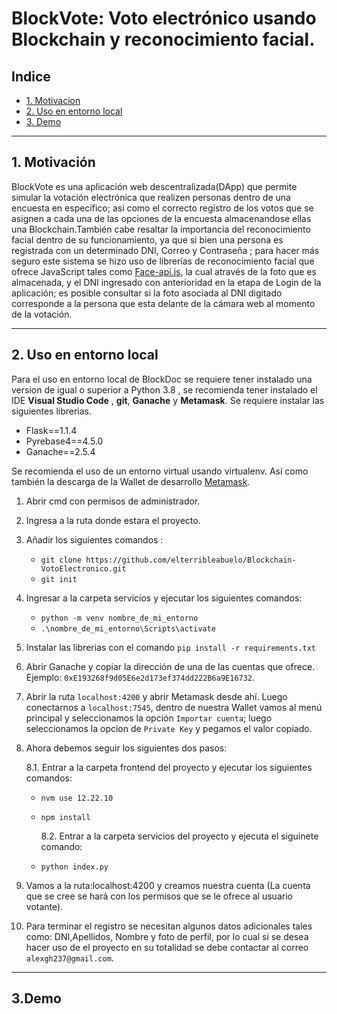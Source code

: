 # BlockVote: Voto electrónico usando Blockchain y reconocimiento facial.

## Indice

- [1. Motivacion](#1-Motivacion)
- [2. Uso en entorno local](#2-Uso-en-entorno-local)
- [3. Demo](#3-Demo)

---

## 1. Motivación

BlockVote es una aplicación web descentralizada(DApp) que permite simular la votación electrónica que realizen personas dentro de una encuesta en específico; así como el correcto registro de los votos que se asignen a cada una de las opciones de la encuesta almacenandose ellas una Blockchain.También cabe resaltar la importancia del reconocimiento facial dentro de su funcionamiento, ya que si bien una persona es registrada con un determinado DNI, Correo y Contraseña ; para hacer más seguro este sistema se hizo uso de librerías de reconocimiento facial que ofrece JavaScript tales como [Face-api.js](https://github.com/justadudewhohacks/face-api.js/), la cual através de la foto que es almacenada, y el DNI ingresado con anterioridad en la etapa de Login de la aplicación; es posible consultar si la foto asociada al DNI digitado corresponde a la persona que esta delante de la cámara web al momento de la votación.

---

## 2. Uso en entorno local

Para el uso en entorno local de BlockDoc se requiere tener instalado una version de igual o superior a Python 3.8 , se recomienda tener instalado el IDE **Visual Studio Code** , **git**, **Ganache** y **Metamask**. Se requiere instalar las siguientes librerias.

- Flask==1.1.4
- Pyrebase4==4.5.0
- Ganache==2.5.4

Se recomienda el uso de un entorno virtual usando virtualenv. Así como también la descarga de la Wallet de desarrollo [Metamask](https://metamask.io/).

1. Abrir cmd con permisos de administrador.

2. Ingresa a la ruta donde estara el proyecto.

3. Añadir los siguientes comandos :

   - `git clone https://github.com/elterribleabuelo/Blockchain-VotoElectronico.git`
   - `git init`

4. Ingresar a la carpeta servicios y ejecutar los siguientes comandos:

   - `python -m venv nombre_de_mi_entorno`
   - `.\nombre_de_mi_entorno\Scripts\activate`

5. Instalar las librerias con el comando `pip install -r requirements.txt`

6. Abrir Ganache y copiar la dirección de una de las cuentas que ofrece. Ejemplo: `0xE193268f9d05E6e2d173ef374dd222B6a9E16732`.

7. Abrir la ruta `localhost:4200` y abrir Metamask desde ahí. Luego conectarnos a `localhost:7545`, dentro de nuestra Wallet vamos al menú principal y seleccionamos la opción `Importar cuenta`; luego seleccionamos la opcion de `Private Key` y pegamos el valor copiado.

8. Ahora debemos seguir los siguientes dos pasos:

   8.1. Entrar a la carpeta frontend del proyecto y ejecutar los siguientes comandos:

   - `nvm use 12.22.10`
   - `npm install`

     8.2. Entrar a la carpeta servicios del proyecto y ejecuta el siguinete comando:

   - `python index.py`

9. Vamos a la ruta:localhost:4200 y creamos nuestra cuenta (La cuenta que se cree se hará con los permisos que se le ofrece al usuario votante).

10. Para terminar el registro se necesitan algunos datos adicionales tales como: DNI,Apellidos, Nombre y foto de perfil, por lo cual si se desea hacer uso de el proyecto en su totalidad se debe contactar al correo `alexgh237@gmail.com`.

---

## 3.Demo

<div style="text-align: center;">
  <br><br/>
  <!--<a href = "https://www.youtube.com/watch?v=BHlcNKi3QMI"><img src="assets/PortadaBlockDoc.png"></a>-->
  <br><br/>
</div>
